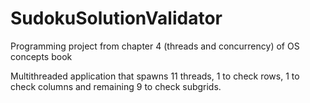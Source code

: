 # SudokuSolutionValidator
Programming project from chapter 4 (threads and concurrency) of OS concepts book

Multithreaded application that spawns 11 threads, 1 to check rows, 1 to check columns and remaining 9 to check subgrids.
